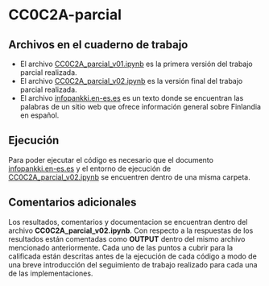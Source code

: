 # CC0C2A-parcial

## Archivos en el cuaderno de trabajo

- El archivo [CC0C2A_parcial_v01.ipynb](https://github.com/Kinartb/CC0C2A-parcial/blob/main/CC0C2A_parcial_v01.ipynb) es la primera versión del trabajo parcial realizada.
- El archivo [CC0C2A_parcial_v02.ipynb](https://github.com/Kinartb/CC0C2A-parcial/blob/main/CC0C2A_parcial_v02.ipynb) es la versión final del trabajo parcial realizada.
- El archivo [infopankki.en-es.es](https://github.com/Kinartb/CC0C2A-parcial/blob/main/infopankki.en-es.es) es un texto donde se encuentran las palabras de un sitio web que ofrece información general sobre Finlandia en español.

## Ejecución

Para poder ejecutar el código es necesario que el documento [infopankki.en-es.es](https://github.com/Kinartb/CC0C2A-parcial/blob/main/infopankki.en-es.es) y el entorno de ejecución de [CC0C2A_parcial_v02.ipynb](https://github.com/Kinartb/CC0C2A-parcial/blob/main/CC0C2A_parcial_v02.ipynb) se encuentren dentro de una misma carpeta.

## Comentarios adicionales

Los resultados, comentarios y documentacion se encuentran dentro del archivo **CC0C2A_parcial_v02.ipynb**. Con respecto a la respuestas de los resultados están comentadas como **OUTPUT** dentro del mismo archivo mencionado anteriormente.
Cada uno de las puntos a cubrir para la calificada están descritas antes de la ejecución de cada código a modo de una breve introducción del seguimiento de trabajo realizado para cada una de las implementaciones.
